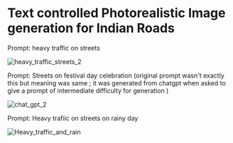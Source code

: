 # Text controlled Photorealistic Image generation for Indian Roads

Prompt: heavy traffic on streets

![heavy_traffic_streets_2](https://github.com/ritikbhardwaj1296/hackathon/assets/90241581/dbd72e86-cc12-42e3-ae36-eaf0f97b7abc)

Prompt: Streets on festival day celebration (original prompt wasn't exactly this but meaning was same ; it was generated from chatgpt when asked to give a prompt of intermediate difficulty for generation )

![chat_gpt_2](https://github.com/ritikbhardwaj1296/hackathon/assets/90241581/b2b037f9-122a-4802-9b7a-2258699978b8)

Prompt: Heavy trafiic on streets on rainy day

![Heavy_traffic_and_rain](https://github.com/ritikbhardwaj1296/hackathon/assets/90241581/d9ad59ac-43d5-46e2-803f-70cd6f170452)


